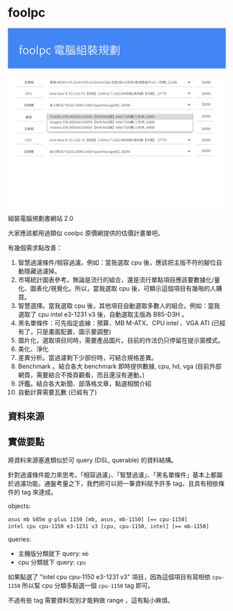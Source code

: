 # foolpc

![](art/foolpc-wireframe.png)

組裝電腦規劃書網站 2.0

大家應該都用過類似 coolpc 原價網提供的估價計畫單吧。

有幾個需求點改善：

1. 智慧過濾條件/相容過濾。例如：當我選取 cpu 後，應該把主版不符的腳位自動隱藏過濾掉。
2. 市場統計圖表參考。無論是流行的組合，還是流行單點項目應該要數據化/量化、圖表化/視覺化。所以，當我選取 cpu 後，可顯示這個項目有幾啪的人購買。
3. 智慧選擇。當我選取 cpu 後，其他項目自動選取多數人的組合。例如：當我選取了 cpu intel e3-1231 v3 後，自動選取主版為 B85-D3H 。
4. 黑名單條件：可先指定底線：預算、MB M-ATX、CPU intel 、VGA ATI (已經有了，只是畫面配置、圖示要調整)
5. 圖片化，選取項目同時，需要產品圖片。目前的作法仍只停留在提示窗模式。
6. 美化、淨化
7. 差異分析。當過濾剩下少部份時，可結合規格差異。
8. Benchmark 。結合各大 benchmark 即時提供數據, cpu, hd, vga (目前外部網頁，需要結合不換頁觀看，而且還沒有連動。)
9. 評鑑。結合各大新聞、部落格文章，點選相關介紹
10. 自動計算需要瓦數 (已經有了)

## 資料來源

## 實做要點

將資料來源塞進類似於可 query (DSL, querable) 的資料結構。

針對過濾條件能力來思考。「相容過濾」、「智慧過濾」、「黑名單條件」基本上都屬於過濾功能。通盤考量之下，我們把可以把一筆資料賦予許多 tag，且具有相依條件的 tag 來達成。

objects:

```
asus mb b85m g-plus 1150 [mb, asus, mb-1150] [== cpu-1150]
intel cpu cpu-1150 e3-1231 v3 [cpu, cpu-1150, intel] [== mb-1150]
```

queries:

* 主機版分類就下 query: `mb`
* cpu 分類就下 query: `cpu`

如果點選了 "intel cpu cpu-1150 e3-1231 v3" 項目，因為這個項目有寫相依 `cpu-1150` 所以幫 cpu 分類多點選一個 `cpu-1150` tag 即可。

不過有些 tag 需要資料型別才能夠做 range ，這有點小麻煩。

